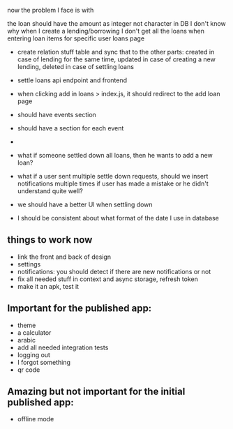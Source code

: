 now the problem I face is with

the loan should have the amount as integer not character in DB
I don't know why when I create a lending/borrowing I don't get all the loans when entering loan items for specific user loans page

- create relation stuff table and sync that to the other parts: created in case of lending for the same time, updated in case of creating a new lending, deleted in case of settling loans
- settle loans api endpoint and frontend

- when clicking add in loans > index.js, it should redirect to the add loan page
- should have events section
- should have a section for each event
-
- what if someone settled down all loans, then he wants to add a new loan?
- what if a user sent multiple settle down requests, should we insert notifications multiple times if user has made a mistake or he didn't understand quite well?
- we should have a better UI when settling down
- I should be consistent about what format of the date I use in database

## things to work now

<!-- - remove notification button -->

<!-- - fix the home -->

<!-- - events design: event details, create an event -->

- link the front and back of design
- settings
- notifications: you should detect if there are new notifications or not
- fix all needed stuff in context and async storage, refresh token
- make it an apk, test it

## Important for the published app:

- theme
- a calculator
- arabic
- add all needed integration tests
- logging out
- I forgot something
- qr code

## Amazing but not important for the initial published app:

- offline mode

